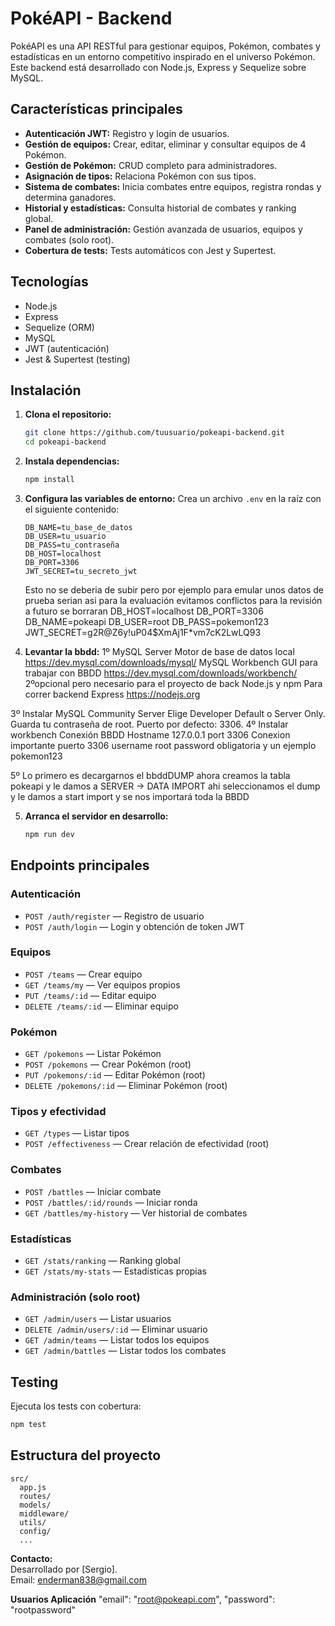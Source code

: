 # PokéAPI - Backend

PokéAPI es una API RESTful para gestionar equipos, Pokémon, combates y estadísticas en un entorno competitivo inspirado en el universo Pokémon. Este backend está desarrollado con Node.js, Express y Sequelize sobre MySQL.

## Características principales

- **Autenticación JWT:** Registro y login de usuarios.
- **Gestión de equipos:** Crear, editar, eliminar y consultar equipos de 4 Pokémon.
- **Gestión de Pokémon:** CRUD completo para administradores.
- **Asignación de tipos:** Relaciona Pokémon con sus tipos.
- **Sistema de combates:** Inicia combates entre equipos, registra rondas y determina ganadores.
- **Historial y estadísticas:** Consulta historial de combates y ranking global.
- **Panel de administración:** Gestión avanzada de usuarios, equipos y combates (solo root).
- **Cobertura de tests:** Tests automáticos con Jest y Supertest.

## Tecnologías

- Node.js
- Express
- Sequelize (ORM)
- MySQL
- JWT (autenticación)
- Jest & Supertest (testing)

## Instalación

1. **Clona el repositorio:**
   ```bash
   git clone https://github.com/tuusuario/pokeapi-backend.git
   cd pokeapi-backend
   ```

2. **Instala dependencias:**
   ```bash
   npm install
   ```

3. **Configura las variables de entorno:**
   Crea un archivo `.env` en la raíz con el siguiente contenido:
   ```
   DB_NAME=tu_base_de_datos
   DB_USER=tu_usuario
   DB_PASS=tu_contraseña
   DB_HOST=localhost
   DB_PORT=3306
   JWT_SECRET=tu_secreto_jwt
   ```
   Esto no se deberia de subir pero por ejemplo para emular unos datos de prueba serian asi para la evaluación evitamos conflictos para la revisión a futuro se borraran
   DB_HOST=localhost
   DB_PORT=3306
   DB_NAME=pokeapi
   DB_USER=root
   DB_PASS=pokemon123
   JWT_SECRET=g2R@Z6y!uP04$XmAj1F*vm7cK2LwLQ93

4. **Levantar la bbdd:**
1º
MySQL Server	Motor de base de datos local	https://dev.mysql.com/downloads/mysql/
MySQL Workbench	GUI para trabajar con BBDD	https://dev.mysql.com/downloads/workbench/
2ºopcional pero necesario para el proyecto de back
Node.js y npm	Para correr backend Express	https://nodejs.org

3º Instalar MySQL Community Server
Elige Developer Default o Server Only.
Guarda tu contraseña de root.
Puerto por defecto: 3306.
4º Instalar workbench
Conexión BBDD
Hostname 127.0.0.1
port 3306
Conexion importante puerto 3306
username root
password obligatoria y un ejemplo 
pokemon123

5º Lo primero es decargarnos el bbddDUMP ahora creamos la tabla pokeapi y le damos a SERVER -> DATA IMPORT ahi seleccionamos el dump y le damos a start import y se nos importará toda la BBDD

5. **Arranca el servidor en desarrollo:**
   ```bash
   npm run dev
   ```

## Endpoints principales

### Autenticación

- `POST /auth/register` — Registro de usuario
- `POST /auth/login` — Login y obtención de token JWT

### Equipos

- `POST /teams` — Crear equipo
- `GET /teams/my` — Ver equipos propios
- `PUT /teams/:id` — Editar equipo
- `DELETE /teams/:id` — Eliminar equipo

### Pokémon

- `GET /pokemons` — Listar Pokémon
- `POST /pokemons` — Crear Pokémon (root)
- `PUT /pokemons/:id` — Editar Pokémon (root)
- `DELETE /pokemons/:id` — Eliminar Pokémon (root)

### Tipos y efectividad

- `GET /types` — Listar tipos
- `POST /effectiveness` — Crear relación de efectividad (root)

### Combates

- `POST /battles` — Iniciar combate
- `POST /battles/:id/rounds` — Iniciar ronda
- `GET /battles/my-history` — Ver historial de combates

### Estadísticas

- `GET /stats/ranking` — Ranking global
- `GET /stats/my-stats` — Estadísticas propias

### Administración (solo root)

- `GET /admin/users` — Listar usuarios
- `DELETE /admin/users/:id` — Eliminar usuario
- `GET /admin/teams` — Listar todos los equipos
- `GET /admin/battles` — Listar todos los combates

## Testing

Ejecuta los tests con cobertura:
```bash
npm test
```

## Estructura del proyecto

```
src/
  app.js
  routes/
  models/
  middleware/
  utils/
  config/
  ...
```





**Contacto:**  
Desarrollado por [Sergio].  
Email: enderman838@gmail.com


**Usuarios Aplicación**
"email": "root@pokeapi.com",
"password": "rootpassword"
